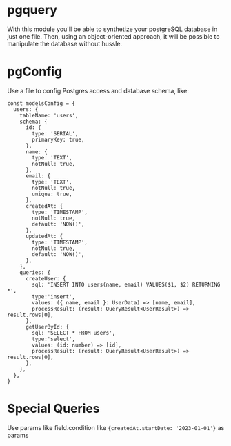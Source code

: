 # pgquery

With this module you'll be able to synthetize your postgreSQL database in just one file.
Then, using an object-oriented approach, it will be possible to manipulate the database without hussle.

# pgConfig

Use a file to config Postgres access and database schema, like:

```
const modelsConfig = {
  users: {
    tableName: 'users',
    schema: {
      id: {
        type: 'SERIAL',
        primaryKey: true,
      },
      name: {
        type: 'TEXT',
        notNull: true,
      },
      email: {
        type: 'TEXT',
        notNull: true,
        unique: true,
      },
      createdAt: {
        type: 'TIMESTAMP',
        notNull: true,
        default: 'NOW()',
      },
      updatedAt: {
        type: 'TIMESTAMP',
        notNull: true,
        default: 'NOW()',
      },
    },
    queries: {
      createUser: {
        sql: 'INSERT INTO users(name, email) VALUES($1, $2) RETURNING *',
        type:'insert',
        values: ({ name, email }: UserData) => [name, email],
        processResult: (result: QueryResult<UserResult>) => result.rows[0],
      },
      getUserById: {
        sql: 'SELECT * FROM users',
        type:'select',
        values: (id: number) => [id],
        processResult: (result: QueryResult<UserResult>) => result.rows[0],
      },
    },
  },
}
```

# Special Queries

Use params like field.condition like `{createdAt.startDate: '2023-01-01'}` as params